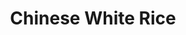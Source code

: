 ---
title: Chinese White Rice
descriptiion: rice cooked the chinese way
featured-image: /uploads/asun.jpg
theme: Rice
---